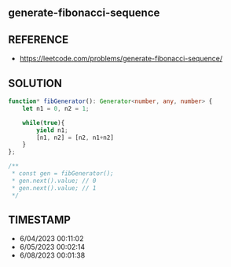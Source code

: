 ## generate-fibonacci-sequence

## REFERENCE

- https://leetcode.com/problems/generate-fibonacci-sequence/

## SOLUTION

``` typescript
function* fibGenerator(): Generator<number, any, number> {
    let n1 = 0, n2 = 1;

    while(true){
        yield n1;
        [n1, n2] = [n2, n1+n2]
    }
};

/**
 * const gen = fibGenerator();
 * gen.next().value; // 0
 * gen.next().value; // 1
 */
```


## TIMESTAMP

- 6/04/2023 00:11:02
- 6/05/2023 00:02:14
- 6/08/2023 00:01:38
